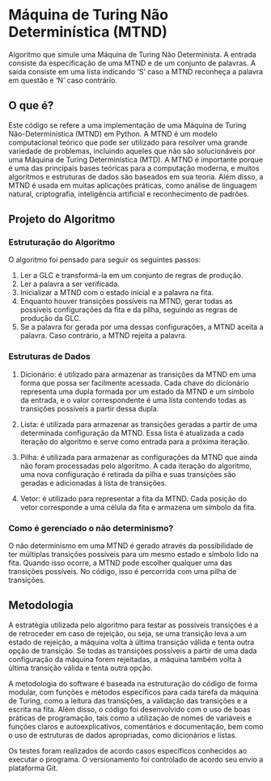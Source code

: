 # Máquina de Turing Não Determinística (MTND)

Algoritmo que simule uma Máquina de Turing Não Determinista. A entrada consiste da especificação de uma MTND e de um conjunto de palavras. A saída consiste em uma lista indicando ‘S’ caso a MTND reconheça a palavra em questão e ‘N’ caso contrário.

## O que é?

Este código se refere a uma implementação de uma Máquina de Turing Não-Determinística (MTND) em Python. A MTND é um modelo computacional teórico que pode ser utilizado para resolver uma grande variedade de problemas, incluindo aqueles que não são solucionáveis por uma Máquina de Turing Determinística (MTD). A MTND é importante porque é uma das principais bases teóricas para a computação moderna, e muitos algoritmos e estruturas de dados são baseados em sua teoria. Além disso, a MTND é usada em muitas aplicações práticas, como análise de linguagem natural, criptografia, inteligência artificial e reconhecimento de padrões.

## Projeto do Algoritmo
### Estruturação do Algoritmo

O algoritmo foi pensado para seguir os seguintes passos:

1. Ler a GLC e transformá-la em um conjunto de regras de produção.
2. Ler a palavra a ser verificada.
3. Inicializar a MTND com o estado inicial e a palavra na fita.
4. Enquanto houver transições possíveis na MTND, gerar todas as possíveis configurações da fita e da pilha, seguindo as regras de produção da GLC.
5. Se a palavra for gerada por uma dessas configurações, a MTND aceita a palavra. Caso contrário, a MTND rejeita a palavra.

### Estruturas de Dados

1. Dicionário: é utilizado para armazenar as transições da MTND em uma forma que possa ser facilmente acessada. Cada chave do dicionário representa uma dupla formada por um estado da MTND e um símbolo da entrada, e o valor correspondente é uma lista contendo todas as transições possíveis a partir dessa dupla.

2. Lista: é utilizada para armazenar as transições geradas a partir de uma determinada configuração da MTND. Essa lista é atualizada a cada iteração do algoritmo e serve como entrada para a próxima iteração.

3. Pilha: é utilizada para armazenar as configurações da MTND que ainda não foram processadas pelo algoritmo. A cada iteração do algoritmo, uma nova configuração é retirada da pilha e suas transições são geradas e adicionadas à lista de transições.

4. Vetor: é utilizado para representar a fita da MTND. Cada posição do vetor corresponde a uma célula da fita e armazena um símbolo da fita.

### Como é gerenciado o não determinismo?

O não determinismo em uma MTND é gerado através da possibilidade de ter múltiplas transições possíveis para um mesmo estado e símbolo lido na fita. Quando isso ocorre, a MTND pode escolher qualquer uma das transições possíveis. No código, isso é percorrida com uma pilha de transições.

## Metodologia

A estratégia utilizada pelo algoritmo para testar as possíveis transições é a de retroceder em caso de rejeição, ou seja, se uma transição leva a um estado de rejeição, a máquina volta à última transição válida e tenta outra opção de transição. Se todas as transições possíveis a partir de uma dada configuração da máquina forem rejeitadas, a máquina também volta à última transição válida e tenta outra opção.

A metodologia do software é baseada na estruturação do código de forma modular, com funções e métodos específicos para cada tarefa da máquina de Turing, como a leitura das transições, a validação das transições e a escrita na fita. Além disso, o código foi desenvolvido com o uso de boas práticas de programação, tais como a utilização de nomes de variáveis e funções claros e autoexplicativos, comentários e documentação, bem como o uso de estruturas de dados apropriadas, como dicionários e listas.

Os testes foram realizados de acordo casos específicos conhecidos ao executar o programa. O versionamento foi controlado de acordo seu envio a plataforma Git.



